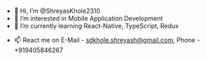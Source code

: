 - 👋 Hi, I’m @ShreyasKhole2310
- 👀 I’m interested in Mobile Application Development
- 🌱 I’m currently learning React-Native, TypeScript, Redux
<!--- - 💞️ I’m looking to collaborate on -->
- 📫 React me on E-Mail - sdkhole.shreyash@gmail.com, Phone - +919405846267

<!---
ShreyasKhole2310/ShreyasKhole2310 is a ✨ special ✨ repository because its `README.md` (this file) appears on your GitHub profile.
You can click the Preview link to take a look at your changes.
--->
